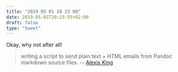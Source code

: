 ```yaml
---
title: "2019 05 01 20 23 00"
date: 2019-05-01T20:23:55+02:00
draft: false
type: "tweet"
---
```

Okay, why not after all!

> writing a script to send plain text + HTML emails from Pandoc markdown source files.
> -- [Alexis King](https://twitter.com/lexi_lambda/status/1123620029466062848)
